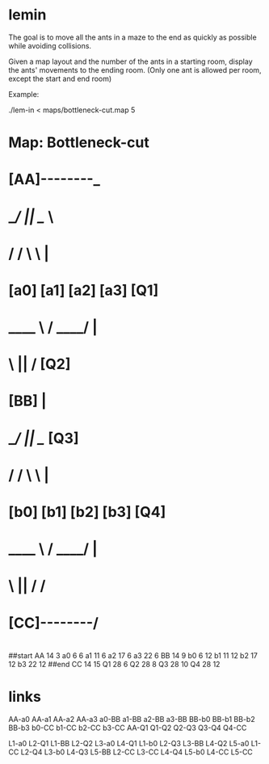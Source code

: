 # lemin
The goal is to move all the ants in a maze to the end as quickly as possible while avoiding collisions.

Given a map layout and the number of the ants in a starting room, display the ants' movements to the ending room. (Only one ant is allowed per room, except the start and end room)

Example:

./lem-in < maps/bottleneck-cut.map
5
# Map: Bottleneck-cut
# <layout>
#           [AA]--------_
#      ____/ || \____    \
#     /     /  \     \    |
#   [a0] [a1]  [a2] [a3]  [Q1]
#     \____ \  / ____/    |
#          \ || /         [Q2]
#           [BB]          |
#      ____/ || \____     [Q3]
#     /     /  \     \    |
#   [b0] [b1]  [b2] [b3]  [Q4]
#     \____ \  / ____/    |
#          \ || /        /
#           [CC]--------/
# </layout>
##start
AA 14  3
a0  6  6
a1 11  6
a2 17  6
a3 22  6
BB 14  9
b0  6 12
b1 11 12
b2 17 12
b3 22 12
##end
CC 14 15
Q1 28  6
Q2 28  8
Q3 28 10
Q4 28 12
# links
AA-a0
AA-a1
AA-a2
AA-a3
a0-BB
a1-BB
a2-BB
a3-BB
BB-b0
BB-b1
BB-b2
BB-b3
b0-CC
b1-CC
b2-CC
b3-CC
AA-Q1
Q1-Q2
Q2-Q3
Q3-Q4
Q4-CC

L1-a0 L2-Q1
L1-BB L2-Q2 L3-a0 L4-Q1
L1-b0 L2-Q3 L3-BB L4-Q2 L5-a0
L1-CC L2-Q4 L3-b0 L4-Q3 L5-BB
L2-CC L3-CC L4-Q4 L5-b0
L4-CC L5-CC
